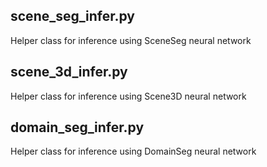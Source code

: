 ## scene_seg_infer.py

Helper class for inference using SceneSeg neural network

## scene_3d_infer.py

Helper class for inference using Scene3D neural network

## domain_seg_infer.py

Helper class for inference using DomainSeg neural network